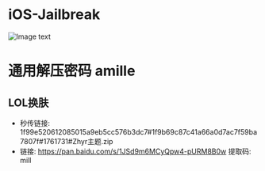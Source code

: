 # iOS-Jailbreak


![Image text]( https://github.com/amille757/Windows/blob/main/%E5%B0%8F%E7%A8%8B%E5%BA%8F%E4%BA%8C%E7%BB%B4%E7%A0%81.jpeg)
# 通用解压密码 amille


## LOL换肤
- 秒传链接:  1f99e520612085015a9eb5cc576b3dc7#1f9b69c87c41a66a0d7ac7f59ba7807f#1761731#Zhyr主题.zip
- 链接: https://pan.baidu.com/s/1JSd9m6MCyQpw4-pURM8B0w 提取码: mill 



